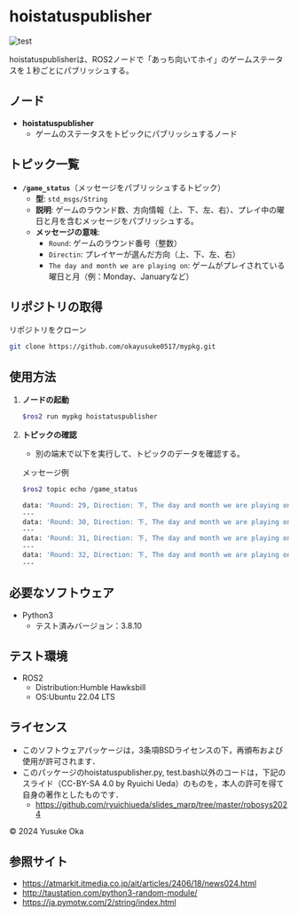 # hoistatuspublisher
![test](https://github.com/okayusuke0517/mypkg/actions/workflows/test.yml/badge.svg)

hoistatuspublisherは、ROS2ノードで「あっち向いてホイ」のゲームステータスを１秒ごとにパブリッシュする。

## ノード

- **hoistatuspublisher**
  - ゲームのステータスをトピックにパブリッシュするノード

## トピック一覧

- **`/game_status`**（メッセージをパブリッシュするトピック）
  - **型**: `std_msgs/String`
  - **説明**: ゲームのラウンド数、方向情報（上、下、左、右）、プレイ中の曜日と月を含むメッセージをパブリッシュする。
  - **メッセージの意味**:
    - `Round`: ゲームのラウンド番号（整数）
    - `Directin`: プレイヤーが選んだ方向（上、下、左、右）
    - `The day and month we are playing on`: ゲームがプレイされている曜日と月（例：Monday、Januaryなど）


## リポジトリの取得

リポジトリをクローン
```bash
git clone https://github.com/okayusuke0517/mypkg.git
```
 
## 使用方法

1. **ノードの起動**
   ```bash
   $ros2 run mypkg hoistatuspublisher
   ```

2. **トピックの確認**
   - 別の端末で以下を実行して、トピックのデータを確認する。
   
   メッセージ例
   ```bash
   $ros2 topic echo /game_status

   data: 'Round: 29, Direction: 下, The day and month we are playing on: Wednesday, January'
   ---
   data: 'Round: 30, Direction: 下, The day and month we are playing on: Wednesday, January'
   ---
   data: 'Round: 31, Direction: 下, The day and month we are playing on: Wednesday, January'
   ---
   data: 'Round: 32, Direction: 下, The day and month we are playing on: Wednesday, January'
   ---
   ```

## 必要なソフトウェア

- Python3
  - テスト済みバージョン：3.8.10
 
## テスト環境

- ROS2
  - Distribution:Humble Hawksbill
  - OS:Ubuntu 22.04 LTS

## ライセンス

* このソフトウェアパッケージは，3条項BSDライセンスの下，再頒布および使用が許可されます．
* このパッケージのhoistatuspublisher.py, test.bash以外のコードは，下記のスライド（CC-BY-SA 4.0 by Ryuichi Ueda）のものを，本人の許可を得て自身の著作としたものです．
    - https://github.com/ryuichiueda/slides_marp/tree/master/robosys2024

© 2024 Yusuke Oka

## 参照サイト

- https://atmarkit.itmedia.co.jp/ait/articles/2406/18/news024.html
- http://taustation.com/python3-random-module/
- https://ja.pymotw.com/2/string/index.html
